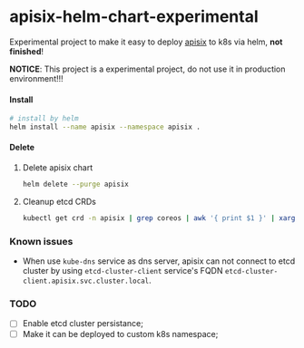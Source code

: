 # apisix-helm-chart-experimental
Experimental project to make it easy to deploy [apisix](https://github.com/apache/incubator-apisix) to k8s via helm, **not finished**!

**NOTICE**: This project is a experimental project, do not use it in production environment!!!



#### Install

```bash
# install by helm
helm install --name apisix --namespace apisix .
```

#### Delete

1. Delete apisix chart

    ```bash
    helm delete --purge apisix
    ```

2. Cleanup etcd CRDs

    ```bash
    kubectl get crd -n apisix | grep coreos | awk '{ print $1 }' | xargs kubectl delete crd -n apisix
    ```

### Known issues

- When use `kube-dns` service as dns server, apisix can not connect to etcd cluster by using `etcd-cluster-client` service's FQDN `etcd-cluster-client.apisix.svc.cluster.local`. 

### TODO

- [ ] Enable etcd cluster persistance;
- [ ] Make it can be deployed to custom k8s namespace;
